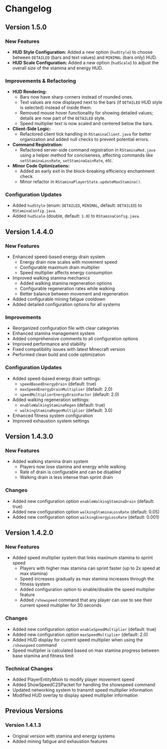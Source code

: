 # Changelog

## Version 1.5.0

### New Features
- **HUD Style Configuration:** Added a new option (`hudStyle`) to choose between `DETAILED` (bars and text values) and `MINIMAL` (bars only) HUD.
- **HUD Scale Configuration:** Added a new option (`hudScale`) to adjust the overall size of the stamina and energy HUD.

### Improvements & Refactoring
- **HUD Rendering:**
    - Bars now have sharp corners instead of rounded ones.
    - Text values are now displayed next to the bars (if `DETAILED` HUD style is selected) instead of inside them.
    - Removed mouse hover functionality for showing detailed values; details are now part of the `DETAILED` style.
    - Speed multiplier text is now scaled and centered below the bars.
- **Client-Side Logic:**
    - Refactored client tick handling in `RStaminaClient.java` for better organization and added null checks to prevent potential errors.
- **Command Registration:**
    - Refactored server-side command registration in `RStaminaMod.java` using a helper method for conciseness, affecting commands like `setStaminaLossRate`, `setStaminaGainRate`, etc.
- **Minor Code Optimizations:**
    - Added an early exit in the block-breaking efficiency enchantment check.
    - Minor refactor in `RStaminaPlayerState.updateMaxStamina()`.

### Configuration Updates
- Added `hudStyle` (enum: `DETAILED`, `MINIMAL`, default: `DETAILED`) to `RStaminaConfig.java`.
- Added `hudScale` (double, default: `1.0`) to `RStaminaConfig.java`.

## Version 1.4.4.0

### New Features
- Enhanced speed-based energy drain system
  - Energy drain now scales with movement speed
  - Configurable maximum drain multiplier
  - Speed multiplier affects energy consumption
- Improved walking stamina mechanics
  - Added walking stamina regeneration options
  - Configurable regeneration rates while walking
  - Better balance between movement and regeneration
- Added configurable mining fatigue cooldown
- Added detailed configuration options for all systems

### Improvements
- Reorganized configuration file with clear categories
- Enhanced stamina management system
- Added comprehensive comments to all configuration options
- Improved performance and stability
- Fixed compatibility issues with latest Minecraft version
- Performed clean build and code optimization

### Configuration Updates
- Added speed-based energy drain settings:
  - `speedBasedEnergyDrain` (default: true)
  - `maxSpeedEnergyDrainMultiplier` (default: 2.0)
  - `speedMultiplierEnergyDrainFactor` (default: 2.0)
- Added walking regeneration settings:
  - `enableWalkingStaminaRegen` (default: true)
  - `walkingStaminaRegenMultiplier` (default: 3.0)
- Enhanced fitness system configuration
- Improved exhaustion system settings

## Version 1.4.3.0

### New Features
- Added walking stamina drain system
  - Players now lose stamina and energy while walking
  - Rate of drain is configurable and can be disabled
  - Walking drain is less intense than sprint drain

### Changes
- Added new configuration option `enableWalkingStaminaDrain` (default: true)
- Added new configuration option `walkingStaminaLossRate` (default: 0.05)
- Added new configuration option `walkingEnergyLossRate` (default: 0.001)

## Version 1.4.2.0

### New Features
- Added speed multiplier system that links maximum stamina to sprint speed
  - Players with higher max stamina can sprint faster (up to 2x speed at max stamina)
  - Speed increases gradually as max stamina increases through the fitness system
  - Added configuration option to enable/disable the speed multiplier feature
  - Added `/showspeed` command that any player can use to see their current speed multiplier for 30 seconds

### Changes
- Added new configuration option `enableSpeedMultiplier` (default: true)
- Added new configuration option `maxSpeedMultiplier` (default: 2.0)
- Added HUD display for current speed multiplier when using the `/showspeed` command
- Speed multiplier is calculated based on max stamina progress between base stamina and fitness limit

### Technical Changes
- Added PlayerEntityMixin to modify player movement speed
- Added ShowSpeedC2SPacket for handling the showspeed command
- Updated networking system to transmit speed multiplier information
- Modified HUD overlay to display speed multiplier information

## Previous Versions

### Version 1.4.1.3
- Original version with stamina and energy systems
- Added mining fatigue and exhaustion features 